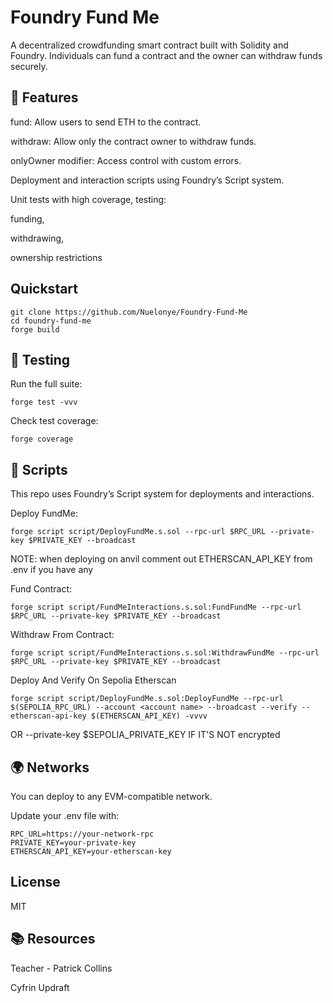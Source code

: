 # Foundry Fund Me

A decentralized crowdfunding smart contract built with Solidity and Foundry.
Individuals can fund a contract and the owner can withdraw funds securely.

## 🚀 Features

fund: Allow users to send ETH to the contract.

withdraw: Allow only the contract owner to withdraw funds.

onlyOwner modifier: Access control with custom errors.

Deployment and interaction scripts using Foundry’s Script system.

Unit tests with high coverage, testing:

funding,

withdrawing,

ownership restrictions


## Quickstart

```shell
git clone https://github.com/Nuelonye/Foundry-Fund-Me
cd foundry-fund-me
forge build
```

## 🧪 Testing

Run the full suite:
```shell
forge test -vvv
```

Check test coverage:
```shell
forge coverage
```

## 📜 Scripts

This repo uses Foundry’s Script system for deployments and interactions.

Deploy FundMe:
```shell
forge script script/DeployFundMe.s.sol --rpc-url $RPC_URL --private-key $PRIVATE_KEY --broadcast
```
NOTE: when deploying on anvil comment out ETHERSCAN_API_KEY from .env if you have any


Fund Contract:
```shell
forge script script/FundMeInteractions.s.sol:FundFundMe --rpc-url $RPC_URL --private-key $PRIVATE_KEY --broadcast
```

Withdraw From Contract:
```shell
forge script script/FundMeInteractions.s.sol:WithdrawFundMe --rpc-url $RPC_URL --private-key $PRIVATE_KEY --broadcast
```

Deploy And Verify On Sepolia Etherscan
```shell
forge script script/DeployFundMe.s.sol:DeployFundMe --rpc-url $(SEPOLIA_RPC_URL) --account <account name> --broadcast --verify --etherscan-api-key $(ETHERSCAN_API_KEY) -vvvv
```
OR  --private-key $SEPOLIA_PRIVATE_KEY IF IT'S NOT encrypted

## 🌍 Networks

You can deploy to any EVM-compatible network.

Update your .env file with:
```shell
RPC_URL=https://your-network-rpc
PRIVATE_KEY=your-private-key
ETHERSCAN_API_KEY=your-etherscan-key
```

## License
MIT

## 📚 Resources
Teacher - Patrick Collins

Cyfrin Updraft
